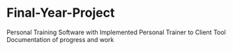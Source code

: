 # Final-Year-Project
Personal Training Software with Implemented Personal Trainer to Client Tool
Documentation of progress and work
